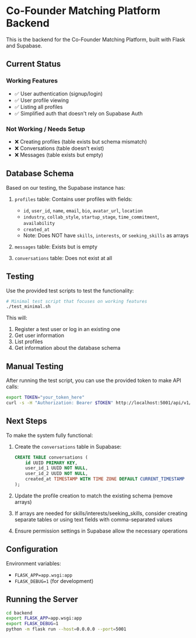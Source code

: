 # Co-Founder Matching Platform Backend

This is the backend for the Co-Founder Matching Platform, built with Flask and Supabase.

## Current Status

### Working Features
- ✅ User authentication (signup/login)
- ✅ User profile viewing
- ✅ Listing all profiles
- ✅ Simplified auth that doesn't rely on Supabase Auth

### Not Working / Needs Setup
- ❌ Creating profiles (table exists but schema mismatch)
- ❌ Conversations (table doesn't exist)
- ❌ Messages (table exists but empty)

## Database Schema

Based on our testing, the Supabase instance has:

1. `profiles` table: Contains user profiles with fields:
   - `id`, `user_id`, `name`, `email`, `bio`, `avatar_url`, `location`
   - `industry`, `collab_style`, `startup_stage`, `time_commitment`, `availability`
   - `created_at`
   - Note: Does NOT have `skills`, `interests`, or `seeking_skills` as arrays

2. `messages` table: Exists but is empty

3. `conversations` table: Does not exist at all

## Testing

Use the provided test scripts to test the functionality:

```bash
# Minimal test script that focuses on working features
./test_minimal.sh
```

This will:
1. Register a test user or log in an existing one
2. Get user information
3. List profiles
4. Get information about the database schema

## Manual Testing

After running the test script, you can use the provided token to make API calls:

```bash
export TOKEN="your_token_here"
curl -s -H "Authorization: Bearer $TOKEN" http://localhost:5001/api/v1/profiles | python -m json.tool
```

## Next Steps

To make the system fully functional:

1. Create the `conversations` table in Supabase:
   ```sql
   CREATE TABLE conversations (
       id UUID PRIMARY KEY,
       user_id_1 UUID NOT NULL,
       user_id_2 UUID NOT NULL,
       created_at TIMESTAMP WITH TIME ZONE DEFAULT CURRENT_TIMESTAMP
   );
   ```

2. Update the profile creation to match the existing schema (remove arrays)

3. If arrays are needed for skills/interests/seeking_skills, consider creating separate tables or using text fields with comma-separated values

4. Ensure permission settings in Supabase allow the necessary operations

## Configuration

Environment variables:
- `FLASK_APP=app.wsgi:app`
- `FLASK_DEBUG=1` (for development)

## Running the Server

```bash
cd backend
export FLASK_APP=app.wsgi:app
export FLASK_DEBUG=1
python -m flask run --host=0.0.0.0 --port=5001
``` 